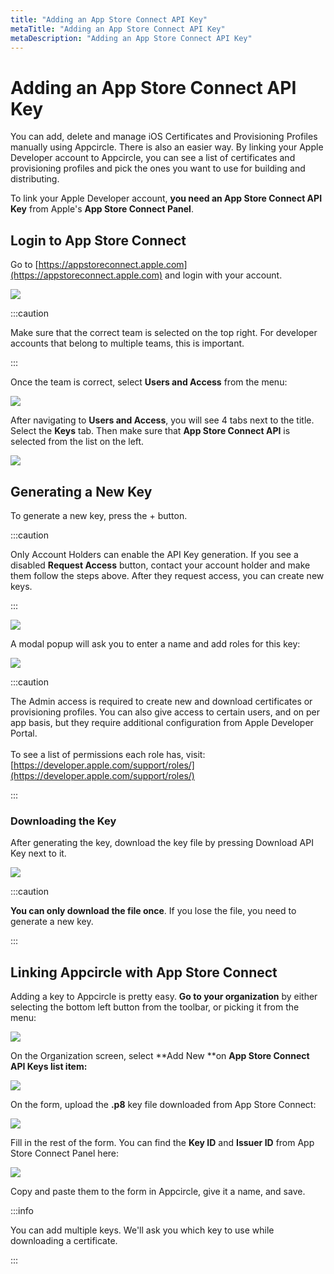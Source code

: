 ```yaml
---
title: "Adding an App Store Connect API Key"
metaTitle: "Adding an App Store Connect API Key"
metaDescription: "Adding an App Store Connect API Key"
---
```

# Adding an App Store Connect API Key

You can add, delete and manage iOS Certificates and Provisioning Profiles manually using Appcircle. There is also an easier way. By linking your Apple Developer account to Appcircle, you can see a list of certificates and provisioning profiles and pick the ones you want to use for building and distributing.

To link your Apple Developer account, **you need an App Store Connect API Key** from Apple's **App Store Connect Panel**.

## Login to App Store Connect

Go to [https://appstoreconnect.apple.com](https://appstoreconnect.apple.com) and login with your account.

![](<../assets/app-store-connect-logged-in-low (1).jpg>)

:::caution

Make sure that the correct team is selected on the top right. For developer accounts that belong to multiple teams, this is important.

:::

Once the team is correct, select **Users and Access** from the menu:

![](<../assets/app-store-connect-logged-in-selected-low (1).jpg>)

After navigating to **Users and Access**, you will see 4 tabs next to the title. Select the **Keys** tab. Then make sure that **App Store Connect API** is selected from the list on the left.

![](<../assets/api-keys-tab-low (1).jpg>)

## Generating a New Key

To generate a new key, press the + button.

:::caution

Only Account Holders can enable the API Key generation. If you see a disabled **Request Access** button, contact your account holder and make them follow the steps above. After they request access, you can create new keys.

:::

![](<../assets/api-keys-add-new-low (1).jpg>)

A modal popup will ask you to enter a name and add roles for this key:

![](../assets/api-keys-new-modal-low.jpg)

:::caution

The Admin access is required to create new and download certificates or provisioning profiles. You can also give access to certain users, and on per app basis, but they require additional configuration from Apple Developer Portal.\
\
To see a list of permissions each role has, visit: [https://developer.apple.com/support/roles/](https://developer.apple.com/support/roles/)

:::

### Downloading the Key

After generating the key, download the key file by pressing Download API Key next to it.

![](<../assets/download-api-key-low (2).jpg>)

:::caution

**You can only download the file once**. If you lose the file, you need to generate a new key.

:::

## Linking Appcircle with App Store Connect

Adding a key to Appcircle is pretty easy. **Go to your organization** by either selecting the bottom left button from the toolbar, or picking it from the menu:&#x20;

![](../assets/appcircle-admin-low.jpg)

On the Organization screen, select **Add New **on **App Store Connect API Keys **list item**:**

![](../assets/appcircle-organization-low.jpg)

On the form, upload the **.p8** key file downloaded from App Store Connect:

![](../assets/form-new-key-2-low.jpg)

Fill in the rest of the form. You can find the **Key ID** and **Issuer ID** from App Store Connect Panel here:

![](<../assets/keyid-issuerid-low (1).jpg>)

Copy and paste them to the form in Appcircle, give it a name, and save.

:::info


You can add multiple keys. We'll ask you which key to use while downloading a certificate.

:::
